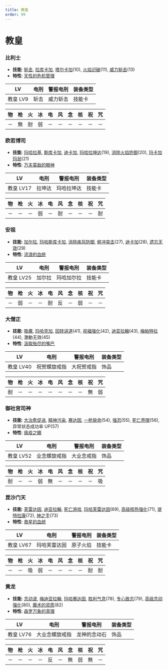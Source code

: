 ```yaml
---
title: 教皇
order: 99
---
```


# 教皇

### 比利士

- **技能**: [斩击](/skills/物理#斩击), [拉库卡加](/skills/辅助#拉库卡加), [塔尔卡加](/skills/辅助#塔尔卡加)(10), [火焰识破](/skills/被动#火焰识破)(11), [威力斩击](/skills/物理#威力斩击)(13)
- **特性**: [天性的危机管理](/特性#天性的危机管理)

| LV       | 电刑 | 警报电刑 | 装备类型 |
| -------- | ---- | -------- | -------- |
| 教皇 LV9 | 斩击 | 威力斩击 | 技能卡   |

| 物  | 枪  | 火  | 冰  | 电  | 风  | 念  | 核  | 祝  | 咒  |
| --- | --- | --- | --- | --- | --- | --- | --- | --- | --- |
| －  | 無  | 耐  | 弱  | －  | －  | －  | －  | －  | －  |

### 欧若博司

- **技能**: [玛哈拉基](/skills/火焰#玛哈拉基), [斯库卡加](/skills/辅助#斯库卡加), [迪卡加](/skills/辅助#迪卡加), [玛哈拉坤达](/skills/辅助#玛哈拉坤达)(19), [消除火焰防御](/skills/辅助#消除火焰防御)(20), [玛卡加玛翁](/skills/异常#玛卡加玛翁)(21)
- **特性**: [万夫莫敌的眼神](/特性#万夫莫敌的眼神)

| LV        | 电刑   | 警报电刑   | 装备类型 |
| --------- | ------ | ---------- | -------- |
| 教皇 LV17 | 拉坤达 | 玛哈拉坤达 | 技能卡   |

| 物  | 枪  | 火  | 冰  | 电  | 风  | 念  | 核  | 祝  | 咒  |
| --- | --- | --- | --- | --- | --- | --- | --- | --- | --- |
| －  | －  | －  | 弱  | －  | 耐  | －  | －  | －  | 耐  |

### 安祖

- **技能**: [加尔拉](/skills/疾风#加尔拉), [玛哈斯库卡加](/skills/辅助#玛哈斯库卡加), [消除疾风防御](/skills/辅助#消除疾风防御), [俯冲突击](/skills/物理#俯冲突击)(27), [迪卡加](/skills/辅助#迪卡加)(28), [遗忘无效](/skills/被动#遗忘无效)(29)
- **特性**: [流浪的血统](/特性#流浪的血统)

| LV        | 电刑   | 警报电刑   | 装备类型 |
| --------- | ------ | ---------- | -------- |
| 教皇 LV25 | 加尔拉 | 玛哈加尔拉 | 技能卡   |

| 物  | 枪  | 火  | 冰  | 电  | 风  | 念  | 核  | 祝  | 咒  |
| --- | --- | --- | --- | --- | --- | --- | --- | --- | --- |
| －  | 弱  | －  | －  | 耐  | 反  | －  | 弱  | －  | －  |

### 大僧正

- **技能**: [吸魔](/skills/万能#吸魔), [玛哈克加](/skills/祝福#玛哈克加), [回转讲道](/skills/祝福#回转讲道)(41), [祝福强化](/skills/被动#祝福强化)(42), [迪亚拉翰](/skills/恢复#迪亚拉翰)(43), [梅帕特拉](/skills/恢复#梅帕特拉)(44), 激動无效(45)
- **特性**: [汲取殆尽的嘴巴](/特性#汲取殆尽的嘴巴)

| LV        | 电刑         | 警报电刑   | 装备类型 |
| --------- | ------------ | ---------- | -------- |
| 教皇 LV40 | 祝贺螺旋戒指 | 大祝贺戒指 | 饰品     |

| 物  | 枪  | 火  | 冰  | 电  | 风  | 念  | 核  | 祝  | 咒  |
| --- | --- | --- | --- | --- | --- | --- | --- | --- | --- |
| 耐  | －  | －  | －  | －  | －  | －  | －  | 無  | 弱  |

### 御社宫司神

- **技能**: [大治愈促进](/skills/被动#大治愈促进), [精神污染](/skills/异常#精神污染), [赛达因](/skills/念动#赛达因), [一枪毙命](/skills/枪击#一枪毙命)(54), [强忍](/skills/被动#强忍)(55), [死亡界限](/skills/物理#死亡界限)(56), 异常状态成功率 UP(57)
- **特性**: [瘟疫之瞳](/特性#瘟疫之瞳)

| LV        | 电刑         | 警报电刑   | 装备类型 |
| --------- | ------------ | ---------- | -------- |
| 教皇 LV52 | 业念螺旋戒指 | 大业念戒指 | 饰品     |

| 物  | 枪  | 火  | 冰  | 电  | 风  | 念  | 核  | 祝  | 咒  |
| --- | --- | --- | --- | --- | --- | --- | --- | --- | --- |
| 耐  | －  | －  | 弱  | 無  | －  | －  | －  | －  | 吸  |

### 毘沙门天

- **技能**: [芙雷达因](/skills/核热#芙雷达因), [迪亚拉翰](/skills/恢复#迪亚拉翰), [死亡游戏](/skills/物理#死亡游戏), [玛哈芙雷达因](/skills/核热#玛哈芙雷达因)(69), [高级核热强化](/skills/被动#高级核热强化)(71), [提特拉康](/skills/辅助#提特拉康)(72), [神之手](/skills/物理#神之手)(73)
- **特性**: [救星的血统](/特性#救星的血统)

| LV        | 电刑         | 警报电刑 | 装备类型 |
| --------- | ------------ | -------- | -------- |
| 教皇 LV67 | 玛哈芙雷达因 | 原子火焰 | 技能卡   |

| 物  | 枪  | 火  | 冰  | 电  | 风  | 念  | 核  | 祝  | 咒  |
| --- | --- | --- | --- | --- | --- | --- | --- | --- | --- |
| －  | －  | 吸  | 弱  | －  | －  | －  | －  | 耐  | 耐  |

### 黄龙

- **技能**: [念动波](/skills/念动#念动波), [梅迪亚拉翰](/skills/恢复#梅迪亚拉翰), [玛哈赛达因](/skills/念动#玛哈赛达因), [胜利气息](/skills/被动#胜利气息)(78), [专心致志](/skills/辅助#专心致志)(79), [高级念动强化](/skills/被动#高级念动强化)(80), [魔术的资质](/skills/被动#魔术的资质)(82)
- **特性**: [森罗万象的真理](/特性#森罗万象的真理)

| LV        | 电刑           | 警报电刑     | 装备类型 |
| --------- | -------------- | ------------ | -------- |
| 教皇 LV76 | 大业念螺旋戒指 | 龙神的念动石 | 饰品     |

| 物  | 枪  | 火  | 冰  | 电  | 风  | 念  | 核  | 祝  | 咒  |
| --- | --- | --- | --- | --- | --- | --- | --- | --- | --- |
| －  | －  | －  | －  | 反  | －  | 無  | 弱  | 無  | －  |
